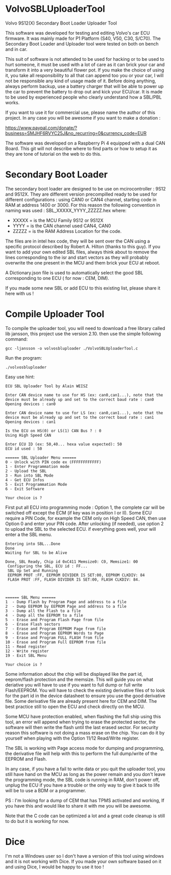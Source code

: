 # VolvoSBLUploaderTool
Volvo 9S12(X) Secondary Boot Loader Uploader Tool

This software was developed for testing and editing Volvo's car ECU firmware. It was mainly made for P1 Platform (S40, V50, C30, S/C70).
The Secondary Boot Loader and Uploader tool were tested on both on bench and in car.

This suit of software is not attended to be used for hacking or to be used to hurt someone, it must be used with a lot of care as it can brick your car and transform it into a very beautiful flower pot.
If you make the choice of using it, you take all responsibility to all that can append too you or your car, I will not be responsible any kind of usage made of it. Before doing anything, always perform backup, use a battery charger that will be able to power up the car to prevent the battery to drop out and kick your ECU/car.
It is made to be used by experienced people who clearly understand how a SBL/PBL works. 

If you want to use it for commercial use, please name the author of this project. In any case you will be awesome if you want to make a donation :

https://www.paypal.com/donate/?business=SMJHF6RVYC25J&no_recurring=0&currency_code=EUR

The software was developed on a Raspberry Pi 4 equipped with a dual CAN Board.
This git will not describe where to find parts or how to setup it as they are tone of tutorial on the web to do this.

# Secondary Boot Loader

The secondary boot loader are designed to be use on mcirocontroller : 9S12 and 9S12X.
They are different version precompilled ready to be used for different configurations : using CAN0 or CAN4 channel, starting code in RAM at address 1400 or 3000.
For this reason the following convention in naming was used : SBL_XXXXX_YYYY_ZZZZZ.hex where:
* XXXXX = is the MCU Family 9S12 or 9S12X
* YYYY  = is the CAN channel used CAN4, CAN0
* ZZZZZ = is the RAM Address Location for the code.

The files are in intel hex code, they will be sent over the CAN using a specific protocol described by Robert A. Hilton (thanks to this guy).
If you want to add your own edited SBL files, always think about to remove the lines corresponding to the isr and start vectors as they will probably overwrite the one present in the MCU and them brick your ECU at reboot.

A Dictionary.json file is used to automatically select the good SBL corresponding to one ECU ( for now : CEM, DIM).

If you made some new SBL or add ECU to this existing list, please share it here with us !

# Compile Uploader Tool

To compile the uploader tool, you will need to download a free library called lib jansson, this project use the version 2.10.
then use the simple following command:

```
gcc -ljansson -o volvosbluploader ./VolvoSBLUploaderTool.c
```

Run the program:

```
./volvosbluploader
```

Easy use hint:
```
ECU SBL Uploader Tool by Alain WEISZ

Enter CAN device name to use for HS (ex: can0,can1...), note that the device must be already up and set to the correct baud rate : can0
Opening devices : can0

Enter CAN device name to use for LS (ex: can0,can1...), note that the device must be already up and set to the correct baud rate : can1
Opening devices : can1

Is the ECU on HS(0) or LS(1) CAN Bus ? : 0
Using High Speed CAN

Enter ECU ID (ex: 50,40... hexa value expected): 50
ECU id used : 50

====== SBL Uploader Menu ======
0 - Unlock with PIN code ex (FFFFFFFFFFFF)
1 - Enter Programmation mode
2 - Upload the SBL
3 - Run into SBL Mode
4 - Get ECU Infos
5 - Exit Programmation Mode
6 - Exit Software

Your choice is ? 

```

First put all ECU into programming mode : Option 1, the complete car will be switched off except the ECM (if key was in position I or II).
Some ECU require a PIN Code, for example the CEM only on High Speed CAN, then use Option 0 and enter your PIN code.
After unlocking (if needed), use option 2 to upload the SBL to the selected ECU.
if everything goes well, your will enter a the SBL menu.

```
Entering into SBL...Done
Done
Waiting for SBL to be Alive 

Done, SBL Ready, Chip id 0xC411 Memsize0: C0, Memsize1: 00
 Configuring the SBL, ECU id : FF...
 SBL Up Set and Running
 EEPROM PROT :FF, EEPROM DIVIDER IS SET:00, EEPROM CLKDIV: 84
 FLASH PROT :FF, FLASH DIVIDER IS SET:00, FLASH CLKDIV: 84.



====== SBL Menu ======
1  - Dump Flash by Program Page and address to a file
2  - Dump EEPROM by EEPROM Page and address to a file
3  - Dump all the Flash to a file
4  - Dump all the EEPROM to a file
5  - Erase and Program Flash Page from file
6  - Erase Flash sectors
7  - Erase and Program EEPROM Page from file
8  - Erase and Program EEPROM Words to Page
9  - Erase and Program FULL FLASH from file
10 - Erase and Program Full EEPROM from file
11 - Read register
12 - Write register
19 - Exit SBL Menu

Your choice is ? 

```

Some information about the chip will be displayed like the part id, eeprom/flash protection and the memsize. This will guide you on what deriative you will have to use if you want to full dump or full write Flash/EEPROM.
You will have to check the existing derivative files of to look for the part id in the device datasheet to ensure you use the good derivative file.
Some derivative file are already present here for CEM and DIM.
The best practice still to open the ECU and check directly on the MCU.

Some MCU have protection enabled, when flashing the full ship using this tool, an error will append when trying to erase the protected sector, the software will then write the flash until the last erased sector.
For security reason this software is not doing a mass erase on the chip. You can do it by yourself when playing with the Option 11/12 Read/Write register.

The SBL is working with Page access mode for dumping and programming, the derivative file will help with this to perform the full dump/write of the EEPROM and Flash.

In any case, if you have a fail to write data or you quit the uploader tool, you still have hand on the MCU as long as the power remain and you don't leave the programming mode, the SBL code is running in RAM, don't power off, unplug the ECU if you have a trouble or the only way to give it back to life will be to use a BDM or a programmer.

PS : I'm looking for a dump of CEM that has TPMS activated and working, If you have this and would like to share it with me you will be awesome.

Note that the C code can be optimized a lot and a great code cleanup is still to do but it is working for now.

# Dice
I'm not a Windows user so I don't have a version of this tool using windows and it is not working with Dice. If you made your own software based on it and using Dice, I would be happy to use it too !
